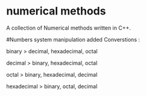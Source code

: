 # numerical methods
A collection of Numerical methods written in C++.

#Numbers system manipulation added 
Converstions : 

binary > decimal, hexadecimal, octal 

decimal > binary, hexadecimal, octal

octal > binary, hexadecimal, decimal

hexadecimal > binary, octal, decimal
